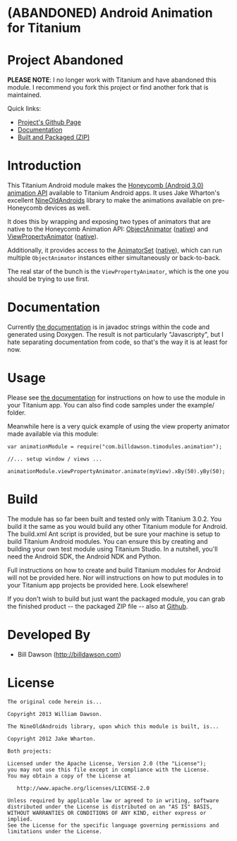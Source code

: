 (ABANDONED) Android Animation for Titanium
================================

Project Abandoned
==================

**PLEASE NOTE**: I no longer work with Titanium and have abandoned this module.
I recommend you fork this project or find another fork that is maintained.

Quick links:

- [Project's Github Page](http://billdawson.github.com/ti-android-animation)
- [Documentation][9]
- [Built and Packaged (ZIP)][10]

Introduction
============

This Titanium Android module makes the [Honeycomb (Android 3.0) animation API][1]
available to Titanium Android apps. It uses Jake Wharton's excellent
[NineOldAndroids][2] library to make the animations available on pre-Honeycomb
devices as well.

It does this by wrapping and exposing two types of animators that are native to
the Honeycomb Animation API: [ObjectAnimator][3] ([native][4]) and
[ViewPropertyAnimator][5] ([native][6]).

Additionally, it provides access to the [AnimatorSet][7] ([native][8]), which
can run multiple `ObjectAnimator` instances either simultaneously or back-to-back.

The real star of the bunch is the `ViewPropertyAnimator`, which is the one
you should be trying to use first.

Documentation
=============

Currently [the documentation][9] is in javadoc strings within the code and generated
using Doxygen. The result is not particularly "Javascripty", but I hate
separating documentation from code, so that's the way it is at least
for now.

Usage
=====

Please see [the documentation][9] for instructions on how to use the module in
your Titanium app. You can also find code samples under the example/ folder.

Meanwhile here is a very quick example of using the view property animator made
available via this module:

    var animationModule = require("com.billdawson.timodules.animation");
	
	//... setup window / views ...
    
    animationModule.viewPropertyAnimator.animate(myView).xBy(50).yBy(50);

Build
=====

The module has so far been built and tested only with Titanium 3.0.2. You build
it the same as you would build any other Titanium module for Android. The build.xml
Ant script is provided, but be sure your machine is setup to build Titanium
Android modules. You can ensure this by creating and building your own test
module using Titanium Studio. In a nutshell, you'll need the Android SDK, the
Android NDK and Python.

Full instructions on how to create and build Titanium modules for Android will
not be provided here. Nor will instructions on how to put modules in to your
Titanium app projects be provided here. Look elsewhere!

If you don't wish to build but just want the packaged module, you can grab the finished
product -- the packaged ZIP file -- also at [Github][10].

Developed By
============

* Bill Dawson (http://billdawson.com)

License
=======

	The original code herein is...

	Copyright 2013 William Dawson.

	The NineOldAndroids library, upon which this module is built, is...

    Copyright 2012 Jake Wharton.

	Both projects:

    Licensed under the Apache License, Version 2.0 (the "License");
    you may not use this file except in compliance with the License.
    You may obtain a copy of the License at

       http://www.apache.org/licenses/LICENSE-2.0

    Unless required by applicable law or agreed to in writing, software
    distributed under the License is distributed on an "AS IS" BASIS,
    WITHOUT WARRANTIES OR CONDITIONS OF ANY KIND, either express or implied.
    See the License for the specific language governing permissions and
    limitations under the License.



[1]: http://android-developers.blogspot.com/2011/02/animation-in-honeycomb.html
[2]: http://nineoldandroids.com
[3]: https://github.com/billdawson/ti-android-animation/blob/master/src/com/billdawson/timodules/animation/ObjectAnimator_.java
[4]: http://developer.android.com/reference/android/animation/ObjectAnimator.html
[5]: https://github.com/billdawson/ti-android-animation/blob/master/src/com/billdawson/timodules/animation/views/ViewPropertyAnimator_.java
[6]: http://developer.android.com/reference/android/view/ViewPropertyAnimator.html
[7]: https://github.com/billdawson/ti-android-animation/blob/master/src/com/billdawson/timodules/animation/AnimatorSet_.java
[8]: http://developer.android.com/reference/android/animation/AnimatorSet.html
[9]: http://billdawson.github.com/ti-android-animation/docs/index.html
[10]: http://github.com/billdawson/ti-android-animation/tree/gh-pages/packaged
